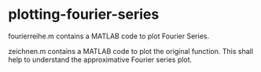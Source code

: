 # plotting-fourier-series


fourierreihe.m contains a MATLAB code to plot Fourier Series.

zeichnen.m contains a MATLAB code to plot the original function. This shall help to understand the approximative Fourier series plot.
